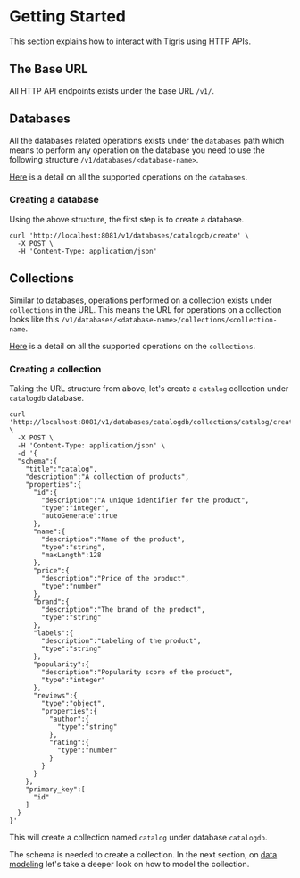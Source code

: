 # Getting Started

This section explains how to interact with Tigris using HTTP APIs.

## The Base URL

All HTTP API endpoints exists under the base URL `/v1/`.

## Databases

All the databases related operations exists under the `databases` path which
means to perform any operation on the database you need to use the following
structure `/v1/databases/<database-name>`.

[Here](/docs/references/api/#tag/Databases) is a detail on all the supported operations on the `databases`.

### Creating a database

Using the above structure, the first step is to create a database.

```shell
curl 'http://localhost:8081/v1/databases/catalogdb/create' \
  -X POST \
  -H 'Content-Type: application/json'
```

## Collections

Similar to databases, operations performed on a collection exists under `collections` in the URL. This means the URL for
operations on a collection looks like this
`/v1/databases/<database-name>/collections/<collection-name`.

[Here](/docs/references/api/#tag/Collections) is a detail on all the supported operations on the `collections`.

### Creating a collection

Taking the URL structure from above, let's create a `catalog` collection under `catalogdb` database.

```shell
curl 'http://localhost:8081/v1/databases/catalogdb/collections/catalog/createOrUpdate' \
  -X POST \
  -H 'Content-Type: application/json' \
  -d '{
  "schema":{
    "title":"catalog",
    "description":"A collection of products",
    "properties":{
      "id":{
        "description":"A unique identifier for the product",
        "type":"integer",
        "autoGenerate":true
      },
      "name":{
        "description":"Name of the product",
        "type":"string",
        "maxLength":128
      },
      "price":{
        "description":"Price of the product",
        "type":"number"
      },
      "brand":{
        "description":"The brand of the product",
        "type":"string"
      },
      "labels":{
        "description":"Labeling of the product",
        "type":"string"
      },
      "popularity":{
        "description":"Popularity score of the product",
        "type":"integer"
      },
      "reviews":{
        "type":"object",
        "properties":{
          "author":{
            "type":"string"
          },
          "rating":{
            "type":"number"
          }
        }
      }
    },
    "primary_key":[
      "id"
    ]
  }
}'
```

This will create a collection named `catalog` under database `catalogdb`.

The schema is needed to create a collection. In the next section, on [data modeling](datamodel/overview.mdx) let's take a deeper look
on how to model the collection.
